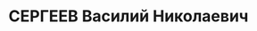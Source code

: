 ---
title: СЕРГЕЕВ Василий Николаевич
description: "Род. в 1874, Уфа, русский, обр.: низшее, член ВКП(б) (бывший член партии\
  \ левых эсеров). Проживал: Москва, ул. Новая Басманная, д. 14, кв. 37. Старший инженер\
  \ в Центральном мобилизационном отделе Наркомата путей сообщения СССР. \n  Арестован\
  \ 20.09.1937. Обв. в вредительстве и участии в антисоветской троцкистской террористической\
  \ организации. Приговор: ВК ВС СССР, 05.11.1937 – ВМН. Расстрелян 05.11.1937, г.Москва.\
  \ \n  Реабилитирован Прокуратурой СССР 31.10.1991"
---